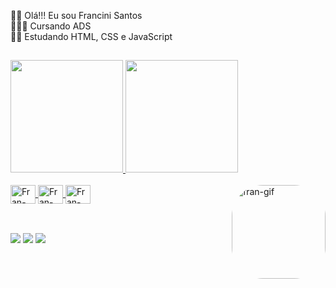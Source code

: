 👋🏾 Olá!!! Eu sou Francini Santos<br>
👩🏾‍💻 Cursando ADS<br>
✍🏾 Estudando HTML, CSS e JavaScript

##

<div align = "centro">
  <a href = "https://github.com/franciniss">
  <img height="180em" src="https://github-readme-stats.vercel.app/api?username=franciniss&show_icons=true&theme=dracula&include_all_commits=true&count_private=true"/>
  <img height="180em" src="https://github-readme-stats.vercel.app/api/top-langs/?username=franciniss&layout=compact&langs_count=7&theme=dracula"/>
</div>
	
 <div style = "display: inline_block">
 <br>
  <img align="center" alt="Fran-HTML" height="30" width="40" src="https://i.ibb.co/MnPBrjY/html5.png">
  <img align="center" alt="Fran-CSS" height="30" width="40" src="https://i.ibb.co/zX9QNG5/css.png">
  <img align="center" alt="Fran-Java" height="30" width="40" src="https://i.ibb.co/L95byNQ/java.png">
  <a href="https://imgbb.com/"><img align = "right" alt = "fran-gif" height = "150" style = "border-radius:50px" src="https://i.ibb.co/k4B4pb1/picasion-com-ae392bcd641d6fe6c01dccd622989c97-1.gif" alt="picasion-com-ae392bcd641d6fe6c01dccd622989c97-1" ></a>
	</div>
	
##
	
<div style = "display: inline">
<br>
  <a href="https://discord.com/channels/@me" target="_blank"><img src=https://img.shields.io/badge/Discord-7289DA?style=for-the-badge&logo=discord&logoColor=white></a> 
  <a href="mailto://francini.s.santo@gmail.com"><img src=https://img.shields.io/badge/Gmail-D14836?style=for-the-badge&logo=gmail&logoColor=white></a>
  <a href="https://linkedin.com/in/francini-silva-840331239" target="_blank"><img src="https://img.shields.io/badge/-LinkedIn-%230077B5?style=for-the-badge&logo=linkedin&logoColor=white" target="_blank"></a> 
    
</div>



